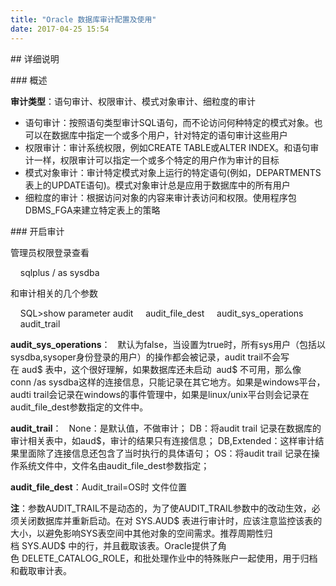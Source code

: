 ```yaml
---
title: "Oracle 数据库审计配置及使用"
date: 2017-04-25 15:54
---
```


## 详细说明

### 概述

__审计类型__：语句审计、权限审计、模式对象审计、细粒度的审计  

* 语句审计：按照语句类型审计SQL语句，而不论访问何种特定的模式对象。也可以在数据库中指定一个或多个用户，针对特定的语句审计这些用户  
* 权限审计：审计系统权限，例如CREATE TABLE或ALTER INDEX。和语句审计一样，权限审计可以指定一个或多个特定的用户作为审计的目标  
* 模式对象审计：审计特定模式对象上运行的特定语句(例如，DEPARTMENTS表上的UPDATE语句)。模式对象审计总是应用于数据库中的所有用户  
* 细粒度的审计：根据访问对象的内容来审计表访问和权限。使用程序包DBMS_FGA来建立特定表上的策略 

### 开启审计  

管理员权限登录查看

    sqlplus / as sysdba

和审计相关的几个参数

    SQL>show parameter audit
    audit_file_dest
    audit_sys_operations
    audit_trail

__audit\_sys\_operations__：  
默认为false，当设置为true时，所有sys用户（包括以sysdba,sysoper身份登录的用户）的操作都会被记录，audit trail不会写在 aud\$ 表中，这个很好理解，如果数据库还未启动  aud\$ 不可用，那么像conn /as sysdba这样的连接信息，只能记录在其它地方。如果是windows平台，audti trail会记录在windows的事件管理中，如果是linux/unix平台则会记录在audit_file\_dest参数指定的文件中。

__audit\_trail__：  
None：是默认值，不做审计；
DB：将audit trail 记录在数据库的审计相关表中，如aud$，审计的结果只有连接信息；
DB,Extended：这样审计结果里面除了连接信息还包含了当时执行的具体语句；
OS：将audit trail 记录在操作系统文件中，文件名由audit_file_dest参数指定；

__audit\_file\_dest__：Audit_trail=OS时 文件位置

__注__：参数AUDIT\_TRAIL不是动态的，为了使AUDIT\_TRAIL参数中的改动生效，必须关闭数据库并重新启动。在对 SYS.AUD\$ 表进行审计时，应该注意监控该表的大小，以避免影响SYS表空间中其他对象的空间需求。推荐周期性归档 SYS.AUD\$ 中的行，并且截取该表。Oracle提供了角色 DELETE\_CATALOG_ROLE，和批处理作业中的特殊账户一起使用，用于归档和截取审计表。
